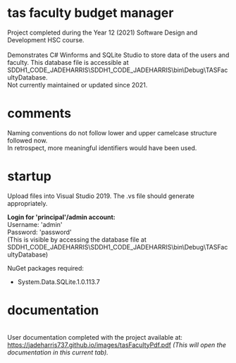 # tas faculty budget manager
Project completed during the Year 12 (2021) Software Design and Development HSC course. <br /><br />
Demonstrates C# Winforms and SQLite Studio to store data of the users and faculty. This database file is accessible at SDDH1_CODE_JADEHARRIS\SDDH1_CODE_JADEHARRIS\bin\Debug\TASFacultyDatabase.<br />
Not currently maintained or updated since 2021.

# comments
Naming conventions do not follow lower and upper camelcase structure followed now. <br />In retrospect, more meaningful identifiers would have been used.

# startup
Upload files into Visual Studio 2019. The .vs file should generate appropriately.<br />

<b>Login for 'principal'/admin account:</b><br/>
Username: 'admin'<br />
Password: 'password'<br />
(This is visible by accessing the database file at SDDH1_CODE_JADEHARRIS\SDDH1_CODE_JADEHARRIS\bin\Debug\TASFacultyDatabase)

NuGet packages required:
- System.Data.SQLite.1.0.113.7

# documentation
<br />User documentation completed with the project available at: https://jadeharris737.github.io/images/tasFacultyPdf.pdf <i>(This will open the documentation in this current tab).</i><br />
